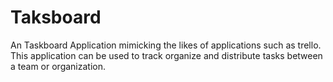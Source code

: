 # Taksboard

An Taskboard Application mimicking the likes of applications such as trello. This application can be used to track organize and distribute tasks between a team or organization.
